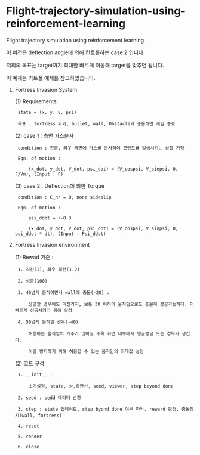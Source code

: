 # Flight-trajectory-simulation-using-reinforcement-learning
Flight trajectory simulation using reinforcement learning

이 버전은 deflection angle에 의해 컨트롤하는 case 2 입니다.

저희의 목표는 target까지 최대한 빠르게 이동해 target을 맞추면 됩니다.

이 예제는 카트폴 예제를 참고하였습니다.

1. Fortress Invasion System

    (1) Requirements : 

        state = (x, y, v, psi)
        
        목표 : fortress 파괴, bullet, wall, Obstacle과 충돌하면 게임 종료


    (2) case 1 : 측면 가스분사

        condition : 진공, 좌우 측면에 가스를 분사하여 모멘트를 발생시키는 상황 가정

        Eqn. of motion :

            (x_dot, y_dot, V_dot, psi_dot) = (V_cospsi, V_sinpsi, 0, F/Vm), (Input : F)
            

    (3) case 2 : Deflection에 의한 Torque

        condition : C_nr = 0, none sideslip

        Eqn. of motion : 

            psi_ddot = +-0.3

            (x_dot, y_dot, V_dot, psi_dot) = (V_cospsi, V_sinpsi, 0, psi_ddot * dt), (Input : Psi_ddot)




2. Fortress Invasion environment
    
    (1) Rewad 기준 : 

        1. 직진(1), 좌우 회전(1.2)
        
        2. 성공(100)
        
        3. 40넘게 움직이면서 wall에 충돌(-20) : 
            
            성공할 경우에도 마찬가지, 보통 30 이하의 움직임으로도 충분히 성공가능하다. 더 빠르게 성공시키기 위해 설정
        
        4. 50넘게 움직일 경우(-40)
            
            허용하는 움직임의 개수가 많아질 수록 화면 내부에서 뱅글뱅글 도는 경우가 생긴다. 
            
            이를 방지하기 위해 허용할 수 있는 움직임의 최대값 설정

    (2) 코드 구성

        1. __init__ : 

            초기설정, state, 상,하한선, seed, viewer, step beyond done

        2. seed : sedd 데이터 반환

        3. step : state 업데이트, step byond done 여부 파악, reward 판정, 충돌감지(wall, fortress)

        4. reset

        5. render

        6. close







